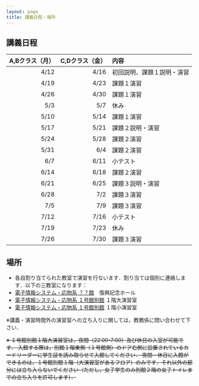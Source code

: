 ```yaml
---
layout: page
title: 講義日程・場所
---
```


## 講義日程

| A,Bクラス（月） | C,Dクラス（金） | 内容 |
| ---: | ---: | :--- |
| 4/12 | 4/16 | 初回説明、課題１説明・演習 |
| 4/19 | 4/23 | 課題１演習 |
| 4/26 | 4/30 | 課題１演習 |
| 5/3 |  5/7 | 休み |
| 5/10 | 5/14 | 課題１演習 |
| 5/17 | 5/21 | 課題２説明・演習 |
| 5/24 | 5/28 | 課題２演習 |
| 5/31 | 6/4 | 課題２演習 |
| 6/7 | 6/11 | 小テスト |
| 6/14 | 6/18 | 課題２演習 |
| 6/21 | 6/25 | 課題３説明・演習 |
| 6/28 | 7/2 | 課題３演習 |
| 7/5 | 7/9 | 課題３演習 |
| 7/12 | 7/16 | 小テスト |
| 7/19 | 7/23 | 休み |
| 7/26 | 7/30 | 課題３演習 |


## 場所

+ 各自割り当てられた教室で演習を行ないます．割り当ては個別に連絡します．以下の三教室になります：
+ [電子情報システム・応物系 ？？館]()　復興記念ホール
+ [電子情報システム・応物系 １号館別館](http://www.eng.tohoku.ac.jp/map/?menu=campus&area=d&build=11) １階大演習室
+ [電子情報システム・応物系 １号館別館](http://www.eng.tohoku.ac.jp/map/?menu=campus&area=d&build=11) １階小演習室

※講義・演習時間外の演習室への立ち入りに関しては，教務係に問い合わせて下さい．

~~※ １号館別館１階大演習室は，夜間（22:00-7:00）及び休日の入室が可能です．
入館する際は，別館１階東側（１号館側）のドア右側に設置されているカードリーダーに学生証を読み取らせて入館してください．
夜間・休日に入館ができるのは，１号館別館１階（大演習室があるフロア）のみです．それ以外の部分には立ち入らないでください（ただし，女子学生のみ別館２階の女子トイレまでの立ち入りを許可します）．~~
